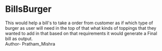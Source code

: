 # BillsBurger
This would help a bill's to take a order from customer as if which type of burger as user will need in the top of that what kinds of toppings that they wanted to add in that based on that requirements it would generate a Final bill as output.<br>
Author- Pratham_Mishra

